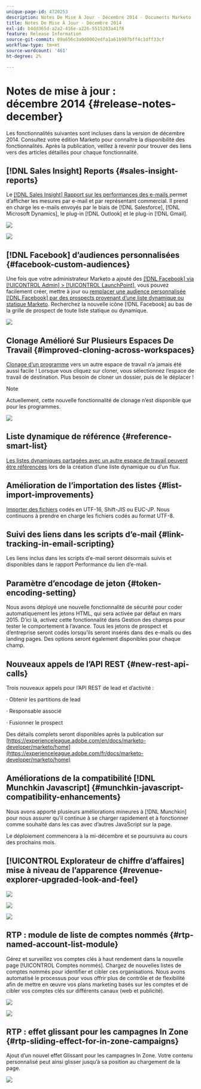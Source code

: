 ```yaml
---
unique-page-id: 4720253
description: Notes De Mise À Jour - Décembre 2014 - Documents Marketo - Documentation Du Produit
title: Notes De Mise À Jour - Décembre 2014
exl-id: b4dd365d-a2a2-416e-a226-5515203a41f8
feature: Release Information
source-git-commit: 09a656c3a0d0002edfa1a61b987bff4c1dff33cf
workflow-type: tm+mt
source-wordcount: '461'
ht-degree: 2%

---
```


# Notes de mise à jour : décembre 2014 {#release-notes-december}

Les fonctionnalités suivantes sont incluses dans la version de décembre 2014. Consultez votre édition Marketo pour connaître la disponibilité des fonctionnalités. Après la publication, veillez à revenir pour trouver des liens vers des articles détaillés pour chaque fonctionnalité.

## [!DNL Sales Insight] Reports {#sales-insight-reports}

Le [[!DNL Sales Insight]  Rapport sur les performances des e-mails ](/help/marketo/product-docs/marketo-sales-insight/msi-for-salesforce/features/performance-reports/sales-insight-email-performance-report.md) permet d’afficher les mesures par e-mail et par représentant commercial. Il prend en charge les e-mails envoyés par le biais de [!DNL Salesforce], [!DNL Microsoft Dynamics], le plug-in [!DNL Outlook] et le plug-in [!DNL Gmail].

![](assets/image2014-12-5-11-3a5-3a46.png)

![](assets/image2014-12-5-11-3a5-3a55.png)

## [!DNL Facebook] d’audiences personnalisées {#facebook-custom-audiences}

Une fois que votre administrateur Marketo a ajouté des [[!DNL Facebook] via [!UICONTROL Admin] > [!UICONTROL LaunchPoint]](/help/marketo/product-docs/demand-generation/ad-network-integrations/add-facebook-custom-audiences-as-a-launchpoint-service.md), vous pouvez facilement créer, mettre à jour ou [remplacer une audience personnalisée [!DNL Facebook] par des prospects provenant d’une liste dynamique ou statique Marketo](/help/marketo/product-docs/demand-generation/facebook/create-a-custom-audience-in-facebook.md). Recherchez la nouvelle icône [!DNL Facebook] au bas de la grille de prospect de toute liste statique ou dynamique.

![](assets/image2014-12-5-11-3a6-3a28.png)

## Clonage Amélioré Sur Plusieurs Espaces De Travail  {#improved-cloning-across-workspaces}

[Clonage d’un programme](/help/marketo/product-docs/core-marketo-concepts/programs/working-with-programs/clone-a-program.md) vers un autre espace de travail n’a jamais été aussi facile ! Lorsque vous cliquez sur cloner, vous sélectionnez l’espace de travail de destination. Plus besoin de cloner un dossier, puis de le déplacer !

>[!NOTE]
>
>Actuellement, cette nouvelle fonctionnalité de clonage n’est disponible que pour les programmes.

![](assets/image2014-12-5-11-3a7-3a13.png)

## Liste dynamique de référence {#reference-smart-list}

[Les listes dynamiques partagées avec un autre espace de travail peuvent être référencées](/help/marketo/product-docs/core-marketo-concepts/smart-lists-and-static-lists/using-smart-lists/reference-a-list-or-smart-list-across-workspaces.md) lors de la création d’une liste dynamique ou d’un flux.

## Amélioration de l’importation des listes {#list-import-improvements}

[Importer des fichiers](/help/marketo/getting-started/quick-wins/import-a-list-of-people.md) codés en UTF-16, Shift-JIS ou EUC-JP. Nous continuons à prendre en charge les fichiers codés au format UTF-8.

## Suivi des liens dans les scripts d’e-mail {#link-tracking-in-email-scripting}

Les liens inclus dans les scripts d’e-mail seront désormais suivis et disponibles dans le rapport Performance du lien d’e-mail.

## Paramètre d’encodage de jeton {#token-encoding-setting}

Nous avons déployé une nouvelle fonctionnalité de sécurité pour coder automatiquement les jetons HTML, qui sera activée par défaut en mars 2015. D’ici là, activez cette fonctionnalité dans Gestion des champs pour tester le comportement à l’avance. Tous les jetons de prospect et d’entreprise seront codés lorsqu’ils seront insérés dans des e-mails ou des landing pages. Des options seront également disponibles pour chaque champ.

## Nouveaux appels de l’API REST {#new-rest-api-calls}

Trois nouveaux appels pour l’API REST de lead et d’activité :

· Obtenir les partitions de lead

· Responsable associé

· Fusionner le prospect

Des détails complets seront disponibles après la publication sur [https://experienceleague.adobe.com/en/docs/marketo-developer/marketo/home](https://experienceleague.adobe.com/fr/docs/marketo-developer/marketo/home)

## Améliorations de la compatibilité [!DNL Munchkin Javascript] {#munchkin-javascript-compatibility-enhancements}

Nous avons apporté plusieurs améliorations mineures à [!DNL Munchkin] pour nous assurer qu’il continue à se charger rapidement et à fonctionner comme souhaité dans les cas avec d’autres JavaScript sur la page.

Le déploiement commencera à la mi-décembre et se poursuivra au cours des prochains mois.

## [!UICONTROL Explorateur de chiffre d’affaires] mise à niveau de l’apparence {#revenue-explorer-upgraded-look-and-feel}

![](assets/image2014-12-5-11-3a8-3a4.png)

![](assets/image2014-12-5-11-3a8-3a14.png)

![](assets/image2014-12-5-11-3a8-3a36.png)

## RTP : module de liste de comptes nommés {#rtp-named-account-list-module}

Gérez et surveillez vos comptes clés à haut rendement dans la nouvelle page [!UICONTROL Comptes nommés]. Chargez de nouvelles listes de comptes nommés pour identifier et cibler ces organisations. Nous avons automatisé le processus pour vous offrir plus de contrôle et de flexibilité afin de mettre en œuvre vos plans marketing basés sur les comptes et de cibler vos comptes clés sur différents canaux (web et publicité).

![](assets/image2014-12-5-11-3a8-3a56.png)

![](assets/image2014-12-5-11-3a9-3a10.png)

## RTP : effet glissant pour les campagnes In Zone {#rtp-sliding-effect-for-in-zone-campaigns}

Ajout d’un nouvel effet Glissant pour les campagnes In Zone. Votre contenu personnalisé peut ainsi glisser jusqu’à sa position au chargement de la page.

![](assets/image2014-12-5-11-3a9-3a34.png)
